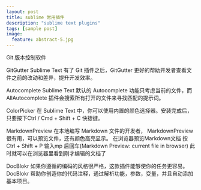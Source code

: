 ```yaml
---
layout: post
title: sublime 常用插件
description: "sublime text plugins"
tags: [sample post]
image:
  feature: abstract-5.jpg
---
```



Git
版本控制软件

GitGutter
Sublime Text 有了 Git 插件之后，GitGutter 更好的帮助开发者查看文件之前的改动和差异，提升开发效率。

Autocomplete
Sublime Text 默认的 Autocomplete 功能只考虑当前的文件，而 AllAutocomplete 插件会搜索所有打开的文件来寻找匹配的提示词。

ColorPicker
在 Sublime Text 中，你可以使用内置的颜色选择器。安装完成后，只要按下Ctrl / Cmd + Shift + C 快捷键。

<!--more-->

MarkdownPreview
在本地编写 Markdown 文件的开发者， MarkdownPreview 很有用，可以预览文件，还有颜色高亮显示。
在浏览器预览Markdown文档
按Ctrl + Shift + P
输入mp 后回车(Markdown Preview: current file in browser)
此时就可以在浏览器里看到刚才编辑的文档了


DocBlokr
如果你遵循的编码的风格很严格，这款插件能够使你的任务更容易。DocBlokr 帮助你创造你的代码注释，通过解析功能，参数，变量，并且自动添加基本项目。




